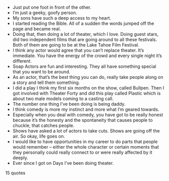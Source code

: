  - Just put one foot in front of the other.
 - I’m just a geeky, goofy person.
 - My sons have such a deep access to my heart.
 - I started reading the Bible. All of a sudden the words jumped off the page and became real.
 - Doing that, then doing a lot of theater, which I love. Doing guest stars, did two independent films that are going around to all these festivals. Both of them are going to be at the Lake Tahoe Film Festival.
 - I think any actor would agree that you can’t replace theater. It’s immediate. You have the energy of the crowd and every single night it’s different.
 - Soap Actors are fun and interesting. They all have something special that you want to be around.
 - As an actor, that’s the best thing you can do, really take people along on a story and tell them something.
 - I did a play I think my first six months on the show, called Bullpen. Then I got involved with Theater Forty and did this play called Plastic which is about two male models coming to a casting call.
 - The number one thing I’ve been doing is being daddy.
 - I think comedy is more my instinct and more what I’m geared towards.
 - Especially when you deal with comedy, you have got to be really honest because it’s the honesty and the spontaneity that causes people to chuckle, that catches people.
 - Shows have asked a lot of actors to take cuts. Shows are going off the air. So okay, life goes on.
 - I would like to have opportunities in my career to do parts that people would remember – either the whole character or certain moments that they personally could really connect to or were really affected by it deeply.
 - Ever since I got on Days I’ve been doing theater.

15 quotes